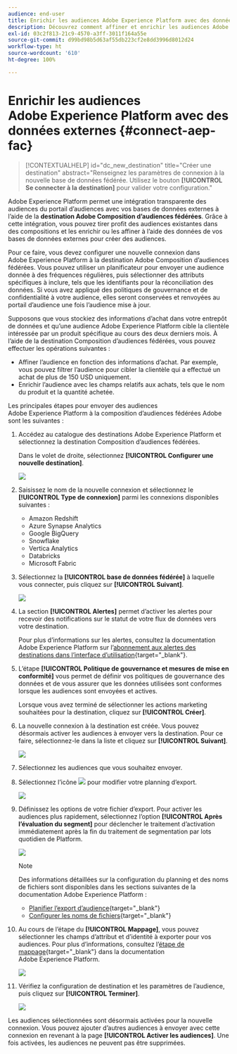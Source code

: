 ```yaml
---
audience: end-user
title: Enrichir les audiences Adobe Experience Platform avec des données externes
description: Découvrez comment affiner et enrichir les audiences Adobe Experience Platform avec les données de vos bases de données fédérées à l’aide de la destination Composition d’audiences fédérées.
exl-id: 03c2f813-21c9-4570-a3ff-3011f164a55e
source-git-commit: d99bd98b5d63af55db223cf2e8dd3996d8012d24
workflow-type: ht
source-wordcount: '610'
ht-degree: 100%

---
```


# Enrichir les audiences Adobe Experience Platform avec des données externes {#connect-aep-fac}

>[!CONTEXTUALHELP]
>id="dc_new_destination"
>title="Créer une destination"
>abstract="Renseignez les paramètres de connexion à la nouvelle base de données fédérée. Utilisez le bouton **[!UICONTROL Se connecter à la destination]** pour valider votre configuration."

Adobe Experience Platform permet une intégration transparente des audiences du portail d’audiences avec vos bases de données externes à l’aide de la **destination Adobe Composition d’audiences fédérées**. Grâce à cette intégration, vous pouvez tirer profit des audiences existantes dans des compositions et les enrichir ou les affiner à l’aide des données de vos bases de données externes pour créer des audiences.

Pour ce faire, vous devez configurer une nouvelle connexion dans Adobe Experience Platform à la destination Adobe Composition d’audiences fédérées. Vous pouvez utiliser un planificateur pour envoyer une audience donnée à des fréquences régulières, puis sélectionner des attributs spécifiques à inclure, tels que les identifiants pour la réconciliation des données. Si vous avez appliqué des politiques de gouvernance et de confidentialité à votre audience, elles seront conservées et renvoyées au portail d’audience une fois l’audience mise à jour.

Supposons que vous stockiez des informations d’achat dans votre entrepôt de données et qu’une audience Adobe Experience Platform cible la clientèle intéressée par un produit spécifique au cours des deux derniers mois. À l’aide de la destination Composition d’audiences fédérées, vous pouvez effectuer les opérations suivantes :

* Affiner l’audience en fonction des informations d’achat. Par exemple, vous pouvez filtrer l’audience pour cibler la clientèle qui a effectué un achat de plus de 150 USD uniquement.
* Enrichir l’audience avec les champs relatifs aux achats, tels que le nom du produit et la quantité achetée.

Les principales étapes pour envoyer des audiences Adobe Experience Platform à la composition d’audiences fédérées Adobe sont les suivantes :

1. Accédez au catalogue des destinations Adobe Experience Platform et sélectionnez la destination Composition d’audiences fédérées.

   Dans le volet de droite, sélectionnez **[!UICONTROL Configurer une nouvelle destination]**.

   ![](assets/destination-new.png)

1. Saisissez le nom de la nouvelle connexion et sélectionnez le **[!UICONTROL Type de connexion]** parmi les connexions disponibles suivantes :

   * Amazon Redshift
   * Azure Synapse Analytics
   * Google BigQuery
   * Snowflake
   * Vertica Analytics
   * Databricks
   * Microsoft Fabric

1. Sélectionnez la **[!UICONTROL base de données fédérée]** à laquelle vous connecter, puis cliquez sur **[!UICONTROL Suivant]**.

   ![](assets/destination-configure.png)

1. La section **[!UICONTROL Alertes]** permet d’activer les alertes pour recevoir des notifications sur le statut de votre flux de données vers votre destination.

   Pour plus d’informations sur les alertes, consultez la documentation Adobe Experience Platform sur l’[abonnement aux alertes des destinations dans l’interface d’utilisation](https://experienceleague.adobe.com/fr/docs/experience-platform/destinations/ui/alerts){target="_blank"}.

1. L’étape **[!UICONTROL Politique de gouvernance et mesures de mise en conformité]** vous permet de définir vos politiques de gouvernance des données et de vous assurer que les données utilisées sont conformes lorsque les audiences sont envoyées et actives.

   Lorsque vous avez terminé de sélectionner les actions marketing souhaitées pour la destination, cliquez sur **[!UICONTROL Créer]**.

1. La nouvelle connexion à la destination est créée. Vous pouvez désormais activer les audiences à envoyer vers la destination. Pour ce faire, sélectionnez-le dans la liste et cliquez sur **[!UICONTROL Suivant]**.

   ![](assets/destination-activate.png)

1. Sélectionnez les audiences que vous souhaitez envoyer.

1. Sélectionnez l’icône ![](assets/do-not-localize/Smock_Edit_18_N.svg) pour modifier votre planning d’export.

   ![](assets/destination-schedule.png)

1. Définissez les options de votre fichier d’export. Pour activer les audiences plus rapidement, sélectionnez l’option **[!UICONTROL Après l’évaluation du segment]** pour déclencher le traitement d’activation immédiatement après la fin du traitement de segmentation par lots quotidien de Platform.

   ![](assets/destination-schedule-2.png)

   >[!NOTE]
   >
   >Des informations détaillées sur la configuration du planning et des noms de fichiers sont disponibles dans les sections suivantes de la documentation Adobe Experience Platform :
   >
   >* [Planifier l’export d’audience](https://experienceleague.adobe.com/fr/docs/experience-platform/destinations/ui/activate/activate-batch-profile-destinations#scheduling){target="_blank"}
   >* [Configurer les noms de fichiers](https://experienceleague.adobe.com/fr/docs/experience-platform/destinations/ui/activate/activate-batch-profile-destinations#configure-file-names){target="_blank"}

1. Au cours de l’étape du **[!UICONTROL Mappage]**, vous pouvez sélectionner les champs d’attribut et d’identité à exporter pour vos audiences. Pour plus d’informations, consultez l’[étape de mappage](https://experienceleague.adobe.com/fr/docs/experience-platform/destinations/ui/activate/activate-batch-profile-destinations#mapping){target="_blank"} dans la documentation Adobe Experience Platform.

   ![](assets/destination-attributes.png)

1. Vérifiez la configuration de destination et les paramètres de l’audience, puis cliquez sur **[!UICONTROL Terminer]**.

   ![](assets/destination-review.png)

Les audiences sélectionnées sont désormais activées pour la nouvelle connexion. Vous pouvez ajouter d’autres audiences à envoyer avec cette connexion en revenant à la page **[!UICONTROL Activer les audiences]**. Une fois activées, les audiences ne peuvent pas être supprimées.
